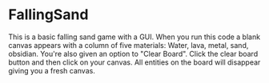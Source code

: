# FallingSand
This is a basic falling sand game with a GUI. 
When you run this code a blank canvas appears with a column of five materials: Water, lava, metal, sand, obsidian.
You're also given an option to "Clear Board". Click the clear board button and then click on your canvas. All entities on the 
board will disappear giving you a fresh canvas.
